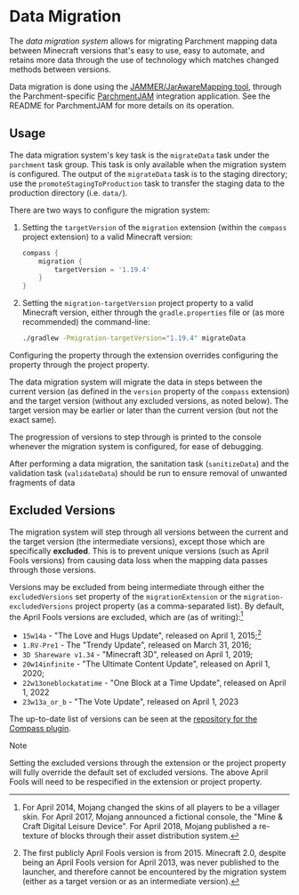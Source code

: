 # Data Migration

The _data migration system_ allows for migrating Parchment mapping data between Minecraft versions that's easy to use,
easy to automate, and retains more data through the use of technology which matches changed methods between versions.

Data migration is done using the [JAMMER/JarAwareMapping tool][jammer], through the Parchment-specific
[ParchmentJAM][parchmentjam] integration application. See the README for ParchmentJAM for more details on its operation.

## Usage

The data migration system's key task is the `migrateData` task under the `parchment` task group. This task is only
available when the migration system is configured. The output of the `migrateData` task is to the staging directory; use
the `promoteStagingToProduction` task to transfer the staging data to the production directory (i.e. `data/`).

There are two ways to configure the migration system:

1. Setting the `targetVersion` of the `migration` extension (within the `compass` project extension) to a valid
   Minecraft version:

    ```gradle
    compass {
        migration {
            targetVersion = '1.19.4'
        }
    }
    ```

2. Setting the `migration-targetVersion` project property to a valid Minecraft version, either through the
   `gradle.properties` file or (as more recommended) the command-line:

    ```sh
    ./gradlew -Pmigration-targetVersion="1.19.4" migrateData
    ```

Configuring the property through the extension overrides configuring the property through the project property.

The data migration system will migrate the data in steps between the current version (as defined in the `version`
property of the `compass` extension) and the target version (without any excluded versions, as noted below).
The target version may be earlier or later than the current version (but not the exact same).

The progression of versions to step through is printed to the console whenever the migration system is configured, for
ease of debugging.

After performing a data migration, the sanitation task (`sanitizeData`) and the validation task (`validateData`) should
be run to ensure removal of unwanted fragments of data

## Excluded Versions

The migration system will step through all versions between the current and the target version (the intermediate
versions), except those which are specifically **excluded**. This is to prevent unique versions (such as April Fools
versions) from causing data loss when the mapping data passes through those versions.

Versions may be excluded from being intermediate through either the `excludedVersions` set property of the
`migrationExtension` or the `migration-excludedVersions` project property (as a comma-separated list). By default, the
April Fools versions are excluded, which are (as of writing):[^skipped-years]

- `15w14a` - "The Love and Hugs Update", released on April 1, 2015;[^mc2.0]
- `1.RV-Pre1` - The "Trendy Update", released on March 31, 2016;
- `3D Shareware v1.34` - "Minecraft 3D", released on April 1, 2019;
- `20w14infinite` - "The Ultimate Content Update", released on April 1, 2020;
- `22w13oneblockatatime` - "One Block at a Time Update", released on April 1, 2022
- `23w13a_or_b` - "The Vote Update", released on April 1, 2023

The up-to-date list of versions can be seen at the [repository for the Compass plugin][excluded].

> [!NOTE]
> Setting the excluded versions through the extension or the project property will fully override the default set of
> excluded versions. The above April Fools will need to be respecified in the extension or project property.

[jammer]: https://github.com/marchermans/JarAwareMapping

[parchmentjam]: https://github.com/ParchmentMC/ParchmentJAM

[excluded]: https://github.com/ParchmentMC/Compass/blob/dev/src/main/java/org/parchmentmc/compass/MigrationConfiguration.java

[^skipped-years]: For April 2014, Mojang changed the skins of all players to be a villager skin. For April 2017, Mojang announced a
fictional console, the "Mine & Craft Digital Leisure Device". For April 2018, Mojang  published a re-texture of blocks
through their asset distribution system.
[^mc2.0]: The first publicly April Fools version is from 2015. Minecraft 2.0, despite being an April Fools version for
April 2013, was never published to the launcher, and therefore cannot be encountered by the migration system
(either as a target version or as an intermediate version).

